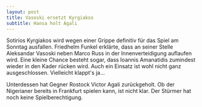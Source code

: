 ```yaml
---
layout: post
title: Vasoski ersetzt Kyrgiakos
subtitle: Hansa holt Agali
---
```


Sotirios Kyrgiakos wird wegen einer Grippe definitiv für das Spiel am Sonntag ausfallen. Friedhelm Funkel erklärte, dass an seiner Stelle Aleksandar Vasoski neben Marco Russ in der Innenverteidigung auflaufen wird. Eine kleine Chance besteht sogar, dass Ioannis Amanatidis zumindest wieder in den Kader rücken wird. Auch ein Einsatz ist wohl nicht ganz ausgeschlossen. Vielleicht klappt's ja...

Unterdessen hat Gegner Rostock Victor Agali zurückgeholt. Ob der Nigerianer bereits in Frankfurt spielen kann, ist nicht klar. Der Stürmer hat noch keine Spielberechtigung.
